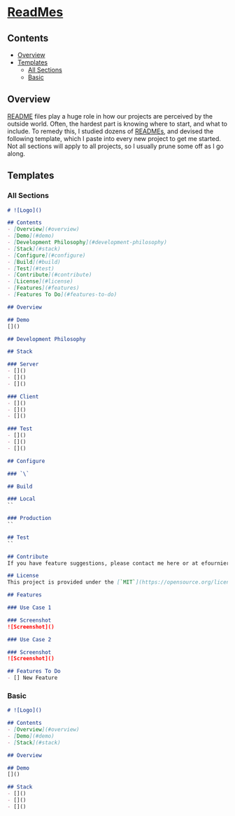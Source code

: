 # [ReadMes](https://en.wikipedia.org/wiki/README)

## Contents
- [Overview](#overview)
- [Templates](#templates)
  - [All Sections](#all-sections)
  - [Basic](#basic)

## Overview
[README](https://en.wikipedia.org/wiki/README) files play a huge role in how our projects are perceived by the outside world. Often, the hardest part is knowing where to start, and what to include. To remedy this, I studied dozens of [READMEs](https://en.wikipedia.org/wiki/README), and devised the following template, which I paste into every new project to get me started. Not all sections will apply to all projects, so I usually prune some off as I go along.

## Templates

### All Sections

```markdown
# ![Logo]()

## Contents
- [Overview](#overview)
- [Demo](#demo)
- [Development Philosophy](#development-philosophy)
- [Stack](#stack)
- [Configure](#configure)
- [Build](#build)
- [Test](#test)
- [Contribute](#contribute)
- [License](#license)
- [Features](#features)
- [Features To Do](#features-to-do)

## Overview

## Demo
[]()

## Development Philosophy

## Stack

### Server
- []()
- []()
- []()

### Client
- []()
- []()
- []()

### Test
- []()
- []()
- []()

## Configure

### `\`

## Build

### Local
``

### Production
``

## Test
``

## Contribute
If you have feature suggestions, please contact me here or at efournier92@gmail.com. If you'd like to submit a pull request, please feel free and I'll merge it at my earliest convenience!

## License
This project is provided under the [`MIT`](https://opensource.org/licenses/MIT) licence and I hereby grant rights to use, copy, modify, merge, publish, distribute, sublicense, and/or sell copies of the software without limitation, provided the resulting software also carries the same open-source licensing statement.

## Features

### Use Case 1

### Screenshot
![Screenshot]()

### Use Case 2

### Screenshot
![Screenshot]()

## Features To Do
- [] New Feature
```

### Basic

```markdown
# ![Logo]()

## Contents
- [Overview](#overview)
- [Demo](#demo)
- [Stack](#stack)

## Overview

## Demo
[]()

## Stack
- []()
- []()
- []()
```

